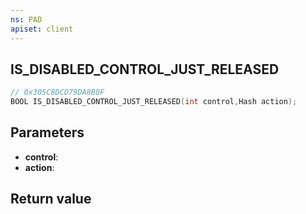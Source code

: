 ```yaml
---
ns: PAD
apiset: client
---
```

## IS_DISABLED_CONTROL_JUST_RELEASED

```c
// 0x305C8DCD79DA8B0F
BOOL IS_DISABLED_CONTROL_JUST_RELEASED(int control,Hash action);
```


## Parameters
* **control**:
* **action**:

## Return value

